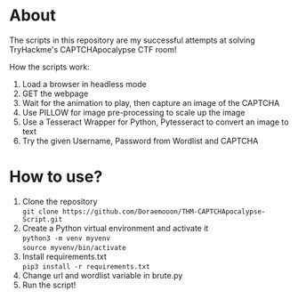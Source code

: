 # About
The scripts in this repository are my successful attempts at solving TryHackme's CAPTCHApocalypse CTF room!

How the scripts work:
1. Load a browser in headless mode
2. GET the webpage
3. Wait for the animation to play, then capture an image of the CAPTCHA
4. Use PILLOW for image pre-processing to scale up the image
5. Use a Tesseract Wrapper for Python, Pytesseract to convert an image to text
6. Try the given Username, Password from Wordlist and CAPTCHA
# How to use?
1. Clone the repository\
   ```git clone https://github.com/Doraemooon/THM-CAPTCHApocalypse-Script.git```
2. Create a Python virtual environment and activate it\
   ```python3 -m venv myvenv```\
   ```source myvenv/bin/activate```
3. Install requirements.txt\
   ```pip3 install -r requirements.txt```
4. Change url and wordlist variable in brute.py
5. Run the script!
